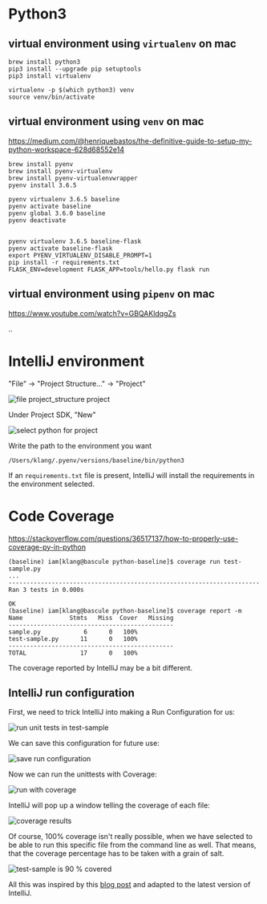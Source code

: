 # Python3


## virtual environment using `virtualenv` on mac

    brew install python3
    pip3 install --upgrade pip setuptools
    pip3 install virtualenv

    virtualenv -p $(which python3) venv
    source venv/bin/activate


## virtual environment using `venv` on mac

https://medium.com/@henriquebastos/the-definitive-guide-to-setup-my-python-workspace-628d68552e14

    brew install pyenv
    brew install pyenv-virtualenv
    brew install pyenv-virtualenvwrapper
    pyenv install 3.6.5
    
    pyenv virtualenv 3.6.5 baseline
    pyenv activate baseline
    pyenv global 3.6.0 baseline
    pyenv deactivate
    
    
    pyenv virtualenv 3.6.5 baseline-flask
    pyenv activate baseline-flask
    export PYENV_VIRTUALENV_DISABLE_PROMPT=1
    pip install -r requirements.txt
    FLASK_ENV=development FLASK_APP=tools/hello.py flask run
    

## virtual environment using `pipenv` on mac

https://www.youtube.com/watch?v=GBQAKldqgZs

..

# IntelliJ environment

"File" -> "Project Structure..." -> "Project"

![file project_structure project](./docs/1.project-structure-add-local-sdk.png)

Under Project SDK, "New"

![select python for project](./docs/2.select-python-for-project.png)


Write the path to the environment you want

    /Users/klang/.pyenv/versions/baseline/bin/python3
    
    
If an `requirements.txt` file is present, IntelliJ will install the requirements in the environment selected.

# Code Coverage

https://stackoverflow.com/questions/36517137/how-to-properly-use-coverage-py-in-python


    (baseline) iam[klang@bascule python-baseline]$ coverage run test-sample.py
    ...
    ----------------------------------------------------------------------
    Ran 3 tests in 0.000s
    
    OK
    (baseline) iam[klang@bascule python-baseline]$ coverage report -m
    Name             Stmts   Miss  Cover   Missing
    ----------------------------------------------
    sample.py            6      0   100%
    test-sample.py      11      0   100%
    ----------------------------------------------
    TOTAL               17      0   100%

The coverage reported by IntelliJ may be a bit different.

## IntelliJ run configuration

First, we need to trick IntelliJ into making a Run Configuration for us:

![run unit tests in test-sample](./docs/3.run-unit-tests-in-test-sample.png)

We can save this configuration for future use:

![save run configuration](./docs/4.save-run-configuration.png)

Now we can run the unittests with Coverage:

![run with coverage](./docs/5.run-with-coverage.png)
    
IntelliJ will pop up a window telling the coverage of each file:

![coverage results](./docs/6.coverage-results.png)

Of course, 100% coverage isn't really possible, when we have selected to be able to run this specific file from the command line as well. That means, that the coverage percentage has to be taken with a grain of salt.

![test-sample is 90 % covered](./docs/7.90-percent.png)

All this was inspired by this [blog post](https://blog.jetbrains.com/pycharm/2015/06/feature-spotlight-python-code-coverage-with-pycharm/) and adapted to the latest version of IntelliJ.

